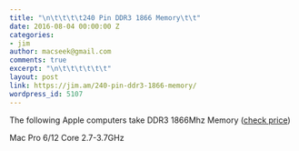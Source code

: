 ```yaml
---
title: "\n\t\t\t\t240 Pin DDR3 1866 Memory\t\t"
date: 2016-08-04 00:00:00 Z
categories:
- jim
author: macseek@gmail.com
comments: true
excerpt: "\n\t\t\t\t\t\t"
layout: post
link: https://jim.am/240-pin-ddr3-1866-memory/
wordpress_id: 5107
---
```


The following Apple computers take DDR3 1866Mhz Memory ([check price](http://amzn.to/2anE2As))




Mac Pro 6/12 Core 2.7-3.7GHz


		
